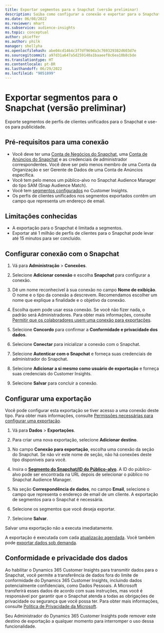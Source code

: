 ```yaml
---
title: Exportar segmentos para o Snapchat (versão preliminar)
description: Saiba como configurar a conexão e exportar para o Snapchat.
ms.date: 06/08/2022
ms.reviewer: mhart
ms.subservice: audience-insights
ms.topic: conceptual
author: pkieffer
ms.author: philk
manager: shellyha
ms.openlocfilehash: abe04cd1464c3f7df969da3c769329382d603d7e
ms.sourcegitcommit: a97d31a647a5d259140a1baaeef8c6ea10b8cbde
ms.translationtype: HT
ms.contentlocale: pt-BR
ms.lasthandoff: 06/29/2022
ms.locfileid: "9051899"
---
```

# <a name="export-segments-to-snapchat-preview"></a>Exportar segmentos para o Snapchat (versão preliminar)

Exporte segmentos de perfis de clientes unificados para o Snapchat e use-os para publicidade. 

## <a name="prerequisites-for-a-connection"></a>Pré-requisitos para uma conexão

-   Você deve ter uma [Conta de Negócios do Snapchat](https://business.snapchat.com/), uma [Conta de Anúncios do Snapchat](https://ads.snapchat.com/) e as credenciais de administrador correspondentes. Você deve ser pelo menos membro de uma Conta da Organização e ser Gerente de Dados de uma Conta de Anúncios específica. 
-   Você tem pelo menos um público-alvo no Snapchat Audience Manager do tipo SAM (Snap Audience Match). 
-   Você tem [segmentos configurados](segments.md) no Customer Insights.
-   Os perfis de clientes unificados nos segmentos exportados contêm um campo que representa um endereço de email.

## <a name="known-limitations"></a>Limitações conhecidas

- A exportação para o Snapchat é limitada a segmentos.
- Exportar até 1 milhão de perfis de clientes para o Snapchat pode levar até 15 minutos para ser concluído. 

## <a name="set-up-connection-to-snapchat"></a>Configurar conexão com o Snapchat

1. Vá para **Administração** > **Conexões**.

1. Selecione **Adicionar conexão** e escolha **Snapchat** para configurar a conexão.

1. Dê um nome reconhecível à sua conexão no campo **Nome de exibição**. O nome e o tipo da conexão a descrevem. Recomendamos escolher um nome que explique a finalidade e o objetivo da conexão.

1. Escolha quem pode usar essa conexão. Se você não fizer nada, o padrão será Administradores. Para obter mais informações, consulte [Permitir que os colaboradores usem uma conexão para exportações](connections.md#allow-contributors-to-use-a-connection-for-exports).

1. Selecione **Concordo** para confirmar a **Conformidade e privacidade dos dados**.

1. Selecione **Conectar** para inicializar a conexão com o Snapchat.

1. Selecione **Autenticar com o Snapchat** e forneça suas credenciais de administrador do Snapchat. 

1. Selecione **Adicionar a si mesmo como usuário de exportação** e forneça suas credenciais do Customer Insights.

1. Selecione **Salvar** para concluir a conexão.

## <a name="configure-an-export"></a>Configurar uma exportação

Você pode configurar esta exportação se tiver acesso a uma conexão deste tipo. Para obter mais informações, consulte [Permissões necessárias para configurar uma exportação](export-destinations.md#set-up-a-new-export).

1. Vá para **Dados** > **Exportações**.

1. Para criar uma nova exportação, selecione **Adicionar destino**.

1. No campo **Conexão para exportação**, escolha uma conexão da seção do Snapchat. Se não vir este nome de seção, não há conexões deste tipo disponíveis para você.

1. Insira o [**Segmento do Snapchat/ID do Público-alvo**](https://businesshelp.snapchat.com/s/article/custom-audiences). A ID do público-alvo pode ser encontrada na URL depois de selecionar o público no Snapchat Audience Manager. 

1. Na seção **Correspondência de dados**, no campo **Email**, selecione o campo que representa o endereço de email de um cliente. A exportação de segmentos para o Snapchat é necessária.

1. Selecione os segmentos que você deseja exportar. 

1. Selecione **Salvar**.

Salvar uma exportação não a executa imediatamente.

A exportação é executada com cada [atualização agendada](system.md#schedule-tab). Você também pode [exportar dados sob demanda](export-destinations.md#run-exports-on-demand). 


## <a name="data-privacy-and-compliance"></a>Conformidade e privacidade dos dados

Ao habilitar o Dynamics 365 Customer Insights para transmitir dados para o Snapchat, você permite a transferência de dados fora do limite de conformidade do Dynamics 365 Customer Insights, incluindo dados potencialmente confidenciais, como Dados Pessoais. A Microsoft transferirá esses dados de acordo com suas instruções, mas você é responsável por garantir que o Snapchat atenda a todas as obrigações de privacidade ou segurança que você possa ter. Para obter mais informações, consulte [Política de Privacidade da Microsoft](https://go.microsoft.com/fwlink/?linkid=396732).

Seu Administrador do Dynamics 365 Customer Insights pode remover este destino de exportação a qualquer momento para interromper o uso dessa funcionalidade.
